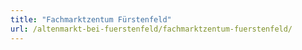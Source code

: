 ```yaml
---
title: "Fachmarktzentum Fürstenfeld"
url: /altenmarkt-bei-fuerstenfeld/fachmarktzentum-fuerstenfeld/
---
```

